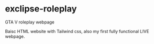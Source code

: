 # exclipse-roleplay
GTA V roleplay webpage

Baisc HTML website with Tailwind css, also my first fully functional LIVE webpage.
